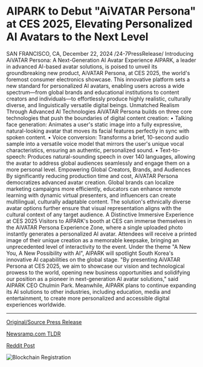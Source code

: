 # AIPARK to Debut "AiVATAR Persona" at CES 2025, Elevating Personalized AI Avatars to the Next Level

SAN FRANCISCO, CA, December 22, 2024 /24-7PressRelease/  Introducing AiVATAR Persona: A Next-Generation AI Avatar Experience AIPARK, a leader in advanced AI-based avatar solutions, is poised to unveil its groundbreaking new product, AiVATAR Persona, at CES 2025, the world's foremost consumer electronics showcase. This innovative platform sets a new standard for personalized AI avatars, enabling users across a wide spectrum—from global brands and educational institutions to content creators and individuals—to effortlessly produce highly realistic, culturally diverse, and linguistically versatile digital beings.   Unmatched Realism Through Advanced AI Technologies  AiVATAR Persona builds on three core technologies that push the boundaries of digital content creation:   • Talking face generation: Animates a user's static image into a fully expressive, natural-looking avatar that moves its facial features perfectly in sync with spoken content.  • Voice conversion: Transforms a brief, 10-second audio sample into a versatile voice model that mirrors the user's unique vocal characteristics, ensuring an authentic, personalized sound.  • Text-to-speech: Produces natural-sounding speech in over 140 languages, allowing the avatar to address global audiences seamlessly and engage them on a more personal level.   Empowering Global Creators, Brands, and Audiences  By significantly reducing production time and cost, AiVATAR Persona democratizes advanced avatar creation. Global brands can localize marketing campaigns more efficiently, educators can enhance remote learning with dynamic virtual presenters, and influencers can create multilingual, culturally adaptable content. The solution's ethnically diverse avatar options further ensure that visual representation aligns with the cultural context of any target audience.   A Distinctive Immersive Experience at CES 2025  Visitors to AIPARK's booth at CES can immerse themselves in the AiVATAR Persona Experience Zone, where a single uploaded photo instantly generates a personalized AI avatar. Attendees will receive a printed image of their unique creation as a memorable keepsake, bringing an unprecedented level of interactivity to the event. Under the theme "A New You, A New Possibility with AI", AIPARK will spotlight South Korea's innovative AI capabilities on the global stage.  "By presenting AiVATAR Persona at CES 2025, we aim to showcase our vision and technological prowess to the world, opening new business opportunities and solidifying our position as a pioneer in next-generation AI avatar solutions," said AIPARK CEO Chulmin Park.   Meanwhile, AIPARK plans to continue expanding its AI solutions to other industries, including education, media and entertainment, to create more personalized and accessible digital experiences worldwide. 

---

[Original/Source Press Release](https://www.24-7pressrelease.com/press-release/517388/aipark-to-debut-aivatar-persona-at-ces-2025-elevating-personalized-ai-avatars-to-the-next-level)
                    

[Newsramp.com TLDR](https://newsramp.com/curated-news/aipark-unveils-aivatar-persona-next-generation-ai-avatar-experience-at-ces-2025/abb6526ae4c1706470de14e538839e13) 

 



[Reddit Post](https://www.reddit.com/r/newsramp/comments/1hk32sc/aipark_unveils_aivatar_persona_nextgeneration_ai/) 



![Blockchain Registration](https://cdn.newsramp.app/24-7PressRelease/qrcode/2412/22/quizMcud.webp)
